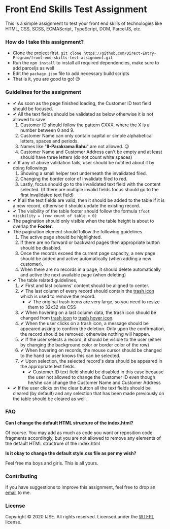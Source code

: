 # Front End Skills Test Assignment

This is a simple assignment to test your front end skills of technologies like HTML, CSS, SCSS,
ECMAScript, TypeScript, DOM, ParcelJS, etc.

### How do I take this assignment?

* Clone the project first.
`git clone https://github.com/Direct-Entry-Program/front-end-skills-test-assignment.git`
* Run the `npm install` to install all required dependencies, make sure to add parceljs as well
* Edit the `package.json` file to add necessary build scripts
* That is it, you are good to go! 😉

### Guidelines for the assignment

* ✔ As soon as the page finished loading, the Customer ID text field should be focused. 
* ✔ All the text fields should be validated as below otherwise it is not allowed to save.
    1. Customer ID should follow the pattern CXXX, where the X is a number between 0 and 9.
    2. Customer Name can only contain capital or simple alphabetical letters, spaces and periods. 
    3. Names like "**II-Parakrama Bahu**" are not allowed. 😉
    4. Customer Name and Customer Address can't be empty and at least should have three letters (do not count white spaces)
* ✔ If any of above validation fails, user should be notified about it by doing followings
    1. Showing a small helper text underneath the invalidated filed.
    2. Changing the border color of invalidate filed to red.
    3. Lastly, focus should go to the invalidated text field with the content selected. (If there are multiple invalid fields focus should go to the first invalidated text field)
* ✔ If all the text fields are valid, then it should be added to the table if it is a new record, otherwise it should update the existing record.
* ✔ The visibility of the table footer should follow the formula `tfoot visibility = (row count of table > 0)`
* The pagination should only visible when the table height is about to overlap the **Footer**.
* The pagination element should follow the following guidelines.
    1. The active page should be highlighted.
    2. If there are no forward or backward pages then appropriate button should be disabled.
    3. Once the records exceed the current page capacity, a new page should be added and active automatically (when adding a new customer).
    4. When there are no records in a page, it should delete automatically and active the next available page (when deleting)
* ✔ The table related guidelines,
    1. ✔ First and last columns' content should be aligned to center.
    2. ✔ The last column of every record should contain the [trash icon](img/trash.png) which is used to remove the record.
        * ✔ The original trash icons are very large, so you need to resize them to 32x32 via CSS
    3. ✔ When hovering on a last column data, the trash icon should be changed from [trash icon](img/trash.png) to [trash hover icon](img/trash-hover.png).
    4. ✔ When the user clicks on a trash icon, a message should be appeared asking to confirm the deletion. Only upon the confirmation, the record should be removed, otherwise nothing will happen.
    5. ✔ If the user selects a record, it should be visible to the user (either by changing the background color or border color of the row)
    6. ✔ When hovering on records, the mouse cursor should be changed to the hand so user knows this can be selected. 
    7. ✔ Upon selection, the selected record's data should be appeared in the appropriate text fields.
        * ✔ Customer ID text field should be disabled in this case because the user not allowed to change the Customer ID even though he/she can change the Customer Name and Customer Address  
* ✔ If the user clicks on the clear button all the text fields should be cleared (by default) and any selection that has been made previously on the table should be cleared as well. 

### FAQ

**Can I change the default HTML structure of the index.html?**

Of course. You may add as much as code you want or reposition code fragments accordingly, but you are not allowed to remove any elements of the default HTML structrure of the index.html

**Is it okay to change the default style.css file as per my wish?**

Feel free ma boys and girls. This is all yours.

### Contributing

If you have suggestions to improve this assignment, feel free to drop an [email](mailto:suranga@ijse.lk) to me.

### License

Copyright © 2020 IJSE. All rights reserved.
Licensed under the [WTFPL](LICENSE) license.
 
